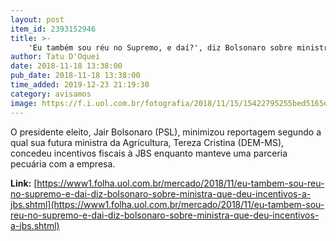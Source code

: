 ```yaml
---
layout: post
item_id: 2393152946
title: >-
    'Eu também sou réu no Supremo, e daí?', diz Bolsonaro sobre ministra que deu incentivos à JBS
author: Tatu D'Oquei
date: 2018-11-18 13:38:00
pub_date: 2018-11-18 13:38:00
time_added: 2019-12-23 21:19:30
category: avisamos
image: https://f.i.uol.com.br/fotografia/2018/11/15/15422795255bed5165e7218_1542279525_3x2_rt.jpg
---
```


O presidente eleito, Jair Bolsonaro (PSL), minimizou reportagem segundo a qual sua futura ministra da Agricultura, Tereza Cristina (DEM-MS), concedeu incentivos fiscais à JBS enquanto manteve uma parceria pecuária com a empresa.

**Link:** [https://www1.folha.uol.com.br/mercado/2018/11/eu-tambem-sou-reu-no-supremo-e-dai-diz-bolsonaro-sobre-ministra-que-deu-incentivos-a-jbs.shtml](https://www1.folha.uol.com.br/mercado/2018/11/eu-tambem-sou-reu-no-supremo-e-dai-diz-bolsonaro-sobre-ministra-que-deu-incentivos-a-jbs.shtml)

